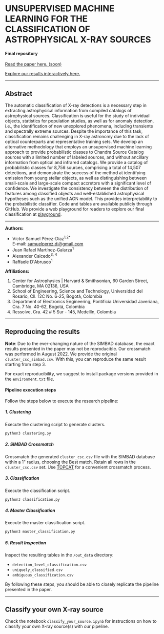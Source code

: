 #  UNSUPERVISED MACHINE LEARNING FOR THE CLASSIFICATION OF ASTROPHYSICAL X-RAY SOURCES
#### Final repository

[Read the paper here. (soon)]()

[Explore our results interactively here.](https://umlcaxs-playground.streamlit.app/)

---
## Abstract
The automatic classification of X-ray detections is a necessary step in extracting astrophysical information from compiled catalogs of astrophysical sources. Classification is useful for the study of individual objects, statistics for population studies, as well as for anomaly detection, i.e., the identification of new unexplored phenomena, including transients and spectrally extreme sources. Despite the importance of this task, classification remains challenging in X-ray astronomy due to the lack of optical counterparts and representative training sets. We develop an alternative methodology that employs an unsupervised machine learning approach to provide probabilistic classes to Chandra Source Catalog sources with a limited number of labeled sources, and without ancillary information from optical and infrared catalogs. We provide a catalog of probabilistic classes for 8,756 sources, comprising a total of 14,507 detections, and demonstrate the success of the method at identifying emission from young stellar objects, as well as distinguishing between small-scale and large-scale compact accretors with a significant level of confidence. We investigate the consistency between the distribution of features among classified objects and well-established astrophysical hypotheses such as the unified AGN model. This provides interpretability to the probabilistic classifier. Code and tables are available publicly through GitHub. We provide a web playground for readers to explore our final classification at [playground](https://umlcaxs-playground.streamlit.app).

---
**Authors:**

- Víctor Samuel Pérez-Díaz<sup>1,2</sup><sup>*</sup>  
  E-mail: samuelperez.di@gmail.com
- Juan Rafael Martínez-Galarza<sup>1</sup>
- Alexander Caicedo<sup>3, 4</sup>
- Raffaele D'Abrusco<sup>1</sup>

**Affiliations:**

1. Center for Astrophysics | Harvard & Smithsonian, 60 Garden Street, Cambridge, MA 02138, USA
2. School of Engineering, Science and Technology, Universidad del Rosario, Cll. 12C No. 6-25, Bogotá, Colombia
3. Department of Electronics Engineering, Pontificia Universidad Javeriana, Cra. 7 No. 40-62, Bogotá, Colombia
4. Ressolve, Cra. 42 # 5 Sur - 145, Medellín, Colombia

---
## Reproducing the results

**Note**: Due to the ever-changing nature of the SIMBAD database, the exact results presented in the paper may not be reproducible. Our crossmatch was performed in August 2022. We provide the original `cluster_csc_simbad.csv`. With this, you can reproduce the same result starting from step 3.

For exact reproducibility, we suggest to install package versions provided in the `environment.txt` file.

#### Pipeline execution steps

Follow the steps below to execute the research pipeline:

##### 1. Clustering
Execute the clustering script to generate clusters.
```bash
python3 clustering.py
```

##### 2. SIMBAD Crossmatch
Crossmatch the generated `cluster_csc.csv` file with the SIMBAD database within a 1" radius, choosing the Best match. Retain all rows in the `cluster_csc.csv` set. Use [TOPCAT](https://www.star.bris.ac.uk/~mbt/topcat/sun253/sun253.html) for a convenient crossmatch process.

##### 3. Classification
Execute the classification script.
```bash
python3 classification.py
```

##### 4. Master Classification
Execute the master classification script.
```bash
python3 master_classification.py
```

##### 5. Result Inspection
Inspect the resulting tables in the `/out_data` directory:
- `detection_level_classification.csv`
- `uniquely_classified.csv`
- `ambiguous_classification.csv`

By following these steps, you should be able to closely replicate the pipeline presented in the paper.

---
## Classify your own X-ray source

Check the notebook `classify_your_source.ipynb` for instructions on how to classify your own X-ray source(s) with our pipeline.
